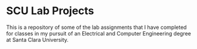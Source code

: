 # SCU Lab Projects
This is a repository of some of the lab assignments that I have completed for classes in my pursuit of an Electrical and Computer Engineering degree at Santa Clara University. 
